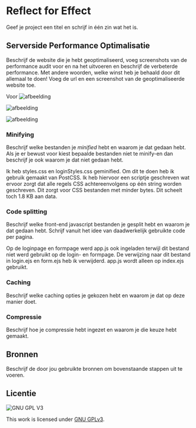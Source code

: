 
# Reflect for Effect 
Geef je project een titel en schrijf in één zin wat het is.

## Serverside Performance Optimalisatie
Beschrijf de website die je hebt geoptimaliseerd, voeg screenshots van de performance audit voor en na het uitvoeren en beschrijf de verbeterde performance. Met andere woorden, welke winst heb je behaald door dit allemaal te doen! Voeg de url en een screenshot van de geoptimaliseerde website toe. 

Voor
![afbeelding](https://user-images.githubusercontent.com/26089533/165938474-84c8b0f9-f266-4b42-b8c6-b3cb5682ad43.png)

![afbeelding](https://user-images.githubusercontent.com/26089533/165938692-ab53ec24-ea13-4ff2-9eed-f9a27c243896.png)

![afbeelding](https://user-images.githubusercontent.com/26089533/165938780-3546ce08-13ed-4edd-be28-6690ca5e466f.png)



### Minifying
Beschrijf welke bestanden je _minified_ hebt en waarom je dat gedaan hebt. Als je er bewust voor kiest bepaalde bestanden niet te minify-en dan beschrijf je ook waarom je dat niet gedaan hebt.

Ik heb styles.css en loginStyles.css geminified. Om dit te doen heb ik gebruik gemaakt van PostCSS. Ik heb hiervoor een scriptje geschreven wat ervoor zorgt dat alle regels CSS achtereenvolgens op één string worden geschreven. Dit zorgt voor CSS bestanden met minder bytes. Dit scheelt toch 1.8 KB aan data.

### Code splitting
Beschrijf welke front-end javascript bestanden je gesplit hebt en waarom je dat gedaan hebt. Schrijf vanuit het idee van daadwerkelijk gebruikte code per pagina.

Op de loginpage en formpage werd app.js ook ingeladen terwijl dit bestand niet werd gebruikt op de login- en formpage. De verwijzing naar dit bestand in login.ejs en form.ejs heb ik verwijderd. app.js wordt alleen op index.ejs gebruikt.

### Caching
Beschrijf welke caching opties je gekozen hebt en waarom je dat op deze manier doet.

### Compressie
Beschrijf hoe je compressie hebt ingezet en waarom je die keuze hebt gemaakt.

## Bronnen
Beschrijf de door jou gebruikte bronnen om bovenstaande stappen uit te voeren.

## Licentie

![GNU GPL V3](https://www.gnu.org/graphics/gplv3-127x51.png)

This work is licensed under [GNU GPLv3](./LICENSE).
